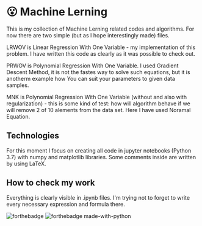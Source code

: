 # :open_mouth: Machine Lerning
This is my collection of Machine Lerning related codes and algorithms.
For now there are two simple (but as I hope interestingly made) files.

LRWOV is Linear Regression With One Variable - my implementation of this problem. I have written this code as clearly as it was possible to check out.

PRWOV is Polynomial Regression With One Variable. I used Gradient Descent Method, it is not the fastes way to solve such equations, but it is anotherm example how You can suit your parameters to given data samples.

MNK is Polynomial Regression With One Variable (without and also with regularization) - this is some kind of test: how will algorithm behave if we will remove 2 of 10 alements from the data set. Here I have used Noramal Equation.

## Technologies 
For this moment I focus on creating all code in jupyter notebooks (Python 3.7) with numpy and matplotlib libraries. Some comments inside are written by using LaTeX.

## How to check my work
Everything is clearly visible in .ipynb files. I'm trying not to forget to write every necessary expression and formula there.
 
![forthebadge](https://forthebadge.com/images/badges/built-with-love.svg) ![forthebadge made-with-python](http://ForTheBadge.com/images/badges/made-with-python.svg)
